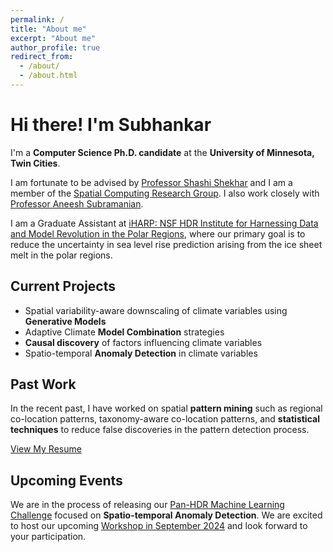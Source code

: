 ```yaml
---
permalink: /
title: "About me"
excerpt: "About me"
author_profile: true
redirect_from: 
  - /about/
  - /about.html
---
```


<div class="intro-section">
  <h1>Hi there! I'm Subhankar</h1>
  <p class="highlight">I'm a <strong>Computer Science Ph.D. candidate</strong> at the <strong>University of Minnesota, Twin Cities</strong>.</p>
</div>

<div class="advisors-section">
  <p>I am fortunate to be advised by <a href="https://www-users.cse.umn.edu/~shekhar/" class="advisor-link">Professor Shashi Shekhar</a> and I am a member of the <a href="http://www.spatial.cs.umn.edu/" class="group-link">Spatial Computing Research Group</a>. I also work closely with <a href="https://www.colorado.edu/atoc/aneesh-subramanian-hehimhis" class="advisor-link">Professor Aneesh Subramanian</a>.</p>
</div>

<div class="work-section">
  <p>I am a Graduate Assistant at <a href="https://iharp.umbc.edu/people/" class="work-link">iHARP: NSF HDR Institute for Harnessing Data and Model Revolution in the Polar Regions</a>, where our primary goal is to reduce the uncertainty in sea level rise prediction arising from the ice sheet melt in the polar regions.</p>
</div>

<div class="project-section">
  <h2 class="section-title">Current Projects</h2>
  <ul class="project-list">
    <li><i class="fas fa-chart-line"></i> Spatial variability-aware downscaling of climate variables using <strong>Generative Models</strong></li>
    <li><i class="fas fa-code-branch"></i> Adaptive Climate <strong>Model Combination</strong> strategies</li>
    <li><i class="fas fa-search"></i> <strong>Causal discovery</strong> of factors influencing climate variables</li>
    <li><i class="fas fa-exclamation-triangle"></i> Spatio-temporal <strong>Anomaly Detection</strong> in climate variables</li>
  </ul>
</div>

<div class="past-work">
  <h2 class="section-title">Past Work</h2>
  <p>In the recent past, I have worked on spatial <strong>pattern mining</strong> such as regional co-location patterns, taxonomy-aware co-location patterns, and <strong>statistical techniques</strong> to reduce false discoveries in the pattern detection process.</p>
</div>

<div class="cta-section">
  <a href="{{ site.author.resume }}" class="btn btn--info">View My Resume</a>
</div>

<div class="upcoming-section">
  <h2 class="section-title">Upcoming Events</h2>
  <p>We are in the process of releasing our <a href="https://www.nsfhdr.org/mlchallenge" class="event-link">Pan-HDR Machine Learning Challenge</a> focused on <strong>Spatio-temporal Anomaly Detection</strong>. We are excited to host our upcoming <a href="https://indico.cern.ch/event/1364455/" class="event-link">Workshop in September 2024</a> and look forward to your participation.</p>
</div>